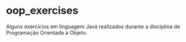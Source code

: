 # oop_exercises
Alguns exercícios em linguagem Java realizados durante a disciplina de Programação Orientada a Objeto.
